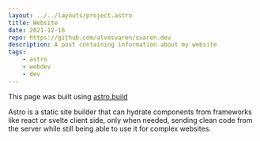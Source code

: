 ```yaml
---
layout: ../../layouts/project.astro
title: Website
date: 2021-12-16
repo: https://github.com/alvesvaren/svaren.dev
description: A post containing information about my website
tags:
    - astro
    - webdev
    - dev
---
```


This page was built using [astro.build](https://astro.build)

Astro is a static site builder that can hydrate components from frameworks like react or svelte client side, only when needed, sending clean code from the server while still being able to use it for complex websites.